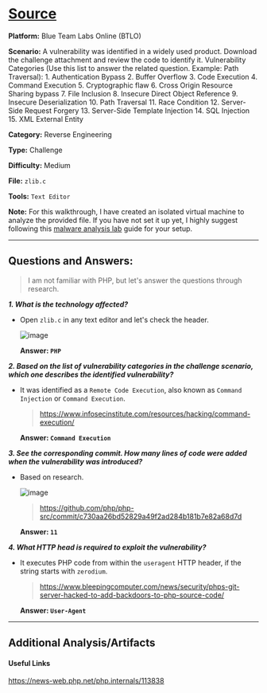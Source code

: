 # <a href="https://blueteamlabs.online/home/challenge/source-7150156727">Source</a>

**Platform:** Blue Team Labs Online (BTLO)

**Scenario:** A vulnerability was identified in a widely used product. Download the challenge attachment and review the code to identify it. Vulnerability Categories (Use this list to answer the related question. Example: Path Traversal): 1. Authentication Bypass 2. Buffer Overflow 3. Code Execution 4. Command Execution 5. Cryptographic flaw 6. Cross Origin Resource Sharing bypass 7. File Inclusion 8. Insecure Direct Object Reference 9. Insecure Deserialization 10. Path Traversal 11. Race Condition 12. Server-Side Request Forgery 13. Server-Side Template Injection 14. SQL Injection 15. XML External Entity

**Category:** Reverse Engineering

**Type:** Challenge

**Difficulty:** Medium

**File:** `zlib.c`

**Tools:** `Text Editor`

**Note:** For this walkthrough, I have created an isolated virtual machine to analyze the provided file. If you have not set it up yet, I highly suggest following this [malware analysis lab](https://github.com/mmhgwyjs/malware-analysis-lab/blob/main/README.md) guide for your setup. 

---

## **Questions and Answers:**

> I am not familiar with PHP, but let's answer the questions through research.

***1. What is the technology affected?***

- Open `zlib.c` in any text editor and let's check the header.

  ![image](https://github.com/user-attachments/assets/3d171e3b-0af6-4f4a-a2a0-57e56c9f7ec3)

  **Answer: `PHP`**

***2. Based on the list of vulnerability categories in the challenge scenario, which one describes the identified vulnerability?***

- It was identified as a `Remote Code Execution`, also known as `Command Injection` or `Command Execution`.

  > https://www.infosecinstitute.com/resources/hacking/command-execution/

  **Answer: `Command Execution`**

 ***3. See the corresponding commit. How many lines of code were added when the vulnerability was introduced?***

 - Based on research.

   ![image](https://github.com/user-attachments/assets/f42b8da7-3a40-4db4-91e9-3b360227990e)

   > https://github.com/php/php-src/commit/c730aa26bd52829a49f2ad284b181b7e82a68d7d
   
   **Answer: `11`**

 ***4. What HTTP head is required to exploit the vulnerability?***

 - It executes PHP code from within the `useragent` HTTP header, if the string starts with `zerodium`.

   > https://www.bleepingcomputer.com/news/security/phps-git-server-hacked-to-add-backdoors-to-php-source-code/

   **Answer: `User-Agent`**

---

## **Additional Analysis/Artifacts**

#### Useful Links

https://news-web.php.net/php.internals/113838

